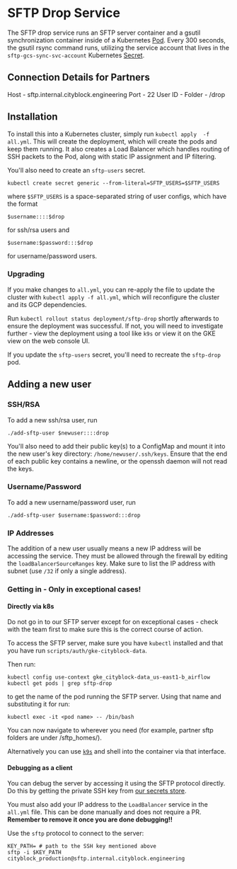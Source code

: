 # SFTP Drop Service

The SFTP drop service runs an SFTP server container and a gsutil
synchronization container inside of a Kubernetes
[Pod](https://kubernetes.io/docs/concepts/workloads/pods/pod/). Every
300 seconds, the gsutil rsync command runs, utilizing the service
account that lives in the `sftp-gcs-sync-svc-account` Kubernetes
[Secret](https://kubernetes.io/docs/concepts/configuration/secret/).

## Connection Details for Partners

Host - sftp.internal.cityblock.engineering
Port - 22
User ID - <insert correct username>
Folder - /drop

## Installation

To install this into a Kubernetes cluster, simply run `kubectl apply  -f all.yml`. 
This will create the deployment, which will create the
pods and keep them running. It also creates a Load Balancer which
handles routing of SSH packets to the Pod, along with static IP
assignment and IP filtering.

You'll also need to create an `sftp-users` secret.

```
kubectl create secret generic --from-literal=SFTP_USERS=$SFTP_USERS
```

where `$SFTP_USERS` is a space-separated string of user configs, which
have the format

```
$username::::$drop
```

for ssh/rsa users and

```
$username:$password:::$drop
```

for username/password users.

### Upgrading

If you make changes to `all.yml`, you can re-apply the file to update
the cluster with `kubectl apply -f all.yml`, which will reconfigure
the cluster and its GCP dependencies.

Run `kubectl rollout status deployment/sftp-drop` shortly afterwards to ensure the deployment was successful.
 If not, you will need to investigate further - view the deployment using a tool like `k9s` or view it on the
 GKE view on the web console UI.

If you update the `sftp-users` secret, you'll need to recreate the
`sftp-drop` pod.

## Adding a new user

### SSH/RSA

To add a new ssh/rsa user, run 

```
./add-sftp-user $newuser::::drop
```

You'll also need to add their public key(s) to a ConfigMap and mount
it into the new user's key directory:
`/home/newuser/.ssh/keys`. Ensure that the end of each public key
contains a newline, or the openssh daemon will not read the keys.

### Username/Password

To add a new username/password user, run

```
./add-sftp-user $username:$password:::drop
```

### IP Addresses

The addition of a new user usually means a new IP address will be
accessing the service. They must be allowed through the firewall by
editing the `loadBalancerSourceRanges` key. Make sure to list the IP
address with subnet (use `/32` if only a single address).

### Getting in - Only in exceptional cases!

#### Directly via k8s
Do not go in to our SFTP server except for on exceptional cases - check with the team first to
 make sure this is the correct course of action.

To access the SFTP server, make sure you have `kubectl` installed and that you have
 run `scripts/auth/gke-cityblock-data`. 

Then run:
```
kubectl config use-context gke_cityblock-data_us-east1-b_airflow
kubectl get pods | grep sftp-drop
```
to get the name of the pod running the SFTP server. Using that name and substituting it for <pod name> run:
```
kubectl exec -it <pod name> -- /bin/bash
```
You can now navigate to wherever you need (for example, partner sftp folders are under /sftp_homes/).

Alternatively you can use [`k9s`](https://k9scli.io/) and shell into the container via that interface.

#### Debugging as a client
You can debug the server by accessing it using the SFTP protocol directly. Do this by getting the private SSH key 
from [our secrets store](https://console.cloud.google.com/security/secret-manager/secret/sftp_key_prod/versions?project=cbh-secrets).

You must also add your IP address to the `LoadBalancer` service in the `all.yml` file. This can be done
 manually and does not require a PR. **Remember to remove it once you are done debugging!!**

Use the `sftp` protocol to connect to the server:
```
KEY_PATH= # path to the SSH key mentioned above
sftp -i $KEY_PATH cityblock_production@sftp.internal.cityblock.engineering
```

